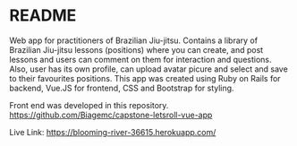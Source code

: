 # README

Web app for practitioners of Brazilian Jiu-jitsu. Contains a library of Brazilian Jiu-jitsu lessons (positions) where you can create, and post lessons and users can comment on them for interaction and questions. Also, user has its own profile, can upload avatar picure and select and save to their favourites positions. This app was created using Ruby on Rails for backend, Vue.JS for frontend, CSS and Bootstrap for styling. 

Front end was developed in this repository. https://github.com/Biagemc/capstone-letsroll-vue-app

Live Link: https://blooming-river-36615.herokuapp.com/
